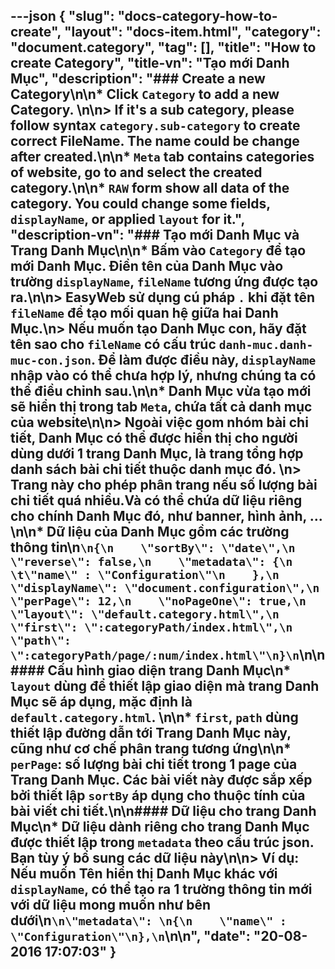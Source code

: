 ---json
{
    "slug": "docs-category-how-to-create",
    "layout": "docs-item.html",
    "category": "document.category",
    "tag": [],
    "title": "How to create Category",
    "title-vn": "Tạo mới Danh Mục",
    "description": "### Create a new Category\n\n* Click `Category` to add a new Category. \n\n> If it's a sub category, please follow syntax `category.sub-category` to create correct FileName. The name could be change after created.\n\n* `Meta` tab contains categories of website, go to and select the created category.\n\n* `RAW` form show all data of the category. You could change some fields, `displayName`, or applied `layout` for it.",
    "description-vn": "### Tạo mới Danh Mục và Trang Danh Mục\n\n* Bấm vào `Category` để tạo mới Danh Mục. Điền tên của Danh Mục vào trường `displayName`, `fileName` tương ứng được tạo ra.\n\n> EasyWeb sử dụng cú pháp `.` khi đặt tên `fileName` để tạo mối quan hệ giữa hai Danh Mục.\n> Nếu muốn tạo Danh Mục con, hãy đặt tên sao cho `fileName` có cấu trúc `danh-muc.danh-muc-con.json`. Để làm được điều này, `displayName` nhập vào có thể chưa hợp lý, nhưng chúng ta có thể điều chỉnh sau.\n\n* Danh Mục vừa tạo mới sẽ hiển thị trong tab `Meta`, chứa tất cả danh mục của website\n\n> Ngoài việc gom nhóm bài chi tiết, Danh Mục có thể được hiển thị cho người dùng dưới 1 trang Danh Mục, là trang tổng hợp danh sách bài chi tiết thuộc danh mục đó. \n> Trang này cho phép phân trang nếu số lượng bài chi tiết quá nhiều.Và có thể chứa dữ liệu riêng cho chính Danh Mục đó, như banner, hình ảnh, ... \n\n* Dữ liệu của Danh Mục gồm các trường thông tin\n```\n{\n    \"sortBy\": \"date\",\n    \"reverse\": false,\n    \"metadata\": {\n    \t\"name\" : \"Configuration\"\n    },\n    \"displayName\": \"document.configuration\",\n    \"perPage\": 12,\n    \"noPageOne\": true,\n    \"layout\": \"default.category.html\",\n    \"first\": \":categoryPath/index.html\",\n    \"path\": \":categoryPath/page/:num/index.html\"\n}\n```\n\n#### Cấu hình giao diện trang Danh Mục\n* `layout` dùng để thiết lập giao diện mà trang Danh Mục sẽ áp dụng, mặc định là `default.category.html`. \n\n* `first`, `path` dùng thiết lập đường dẫn tới Trang Danh Mục này, cũng như cơ chế phân trang tương ứng\n\n* `perPage`: số lượng bài chi tiết trong 1 page của Trang Danh Mục. Các bài viết này được sắp xếp bởi thiết lập `sortBy` áp dụng cho thuộc tính của bài viết chi tiết.\n\n#### Dữ liệu cho trang Danh Mục\n* Dữ liệu dành riêng cho trang Danh Mục được thiết lập trong `metadata` theo cấu trúc json. Bạn tùy ý bổ sung các dữ liệu này\n\n> Ví dụ: Nếu muốn Tên hiển thị Danh Mục khác với `displayName`, có thể tạo ra 1 trường thông tin mới với dữ liệu mong muốn như bên dưới\n```\n\"metadata\": \n{\n    \"name\" : \"Configuration\"\n},\n```\n\n",
    "date": "20-08-2016 17:07:03"
}
---
